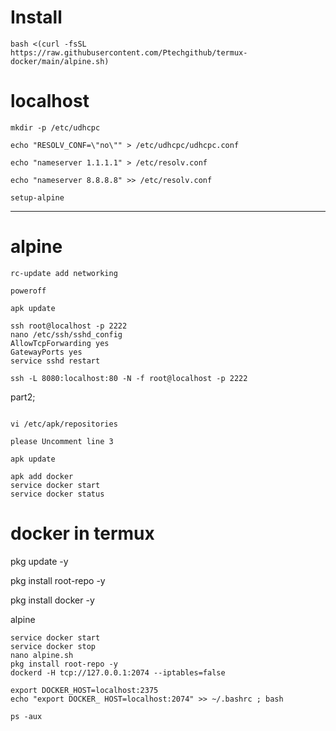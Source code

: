 # Install 

```
bash <(curl -fsSL https://raw.githubusercontent.com/Ptechgithub/termux-docker/main/alpine.sh)
```

# localhost

``
mkdir -p /etc/udhcpc
``

``
echo "RESOLV_CONF=\"no\"" > /etc/udhcpc/udhcpc.conf
``

``
echo "nameserver 1.1.1.1" > /etc/resolv.conf
``

``
echo "nameserver 8.8.8.8" >> /etc/resolv.conf
``

``
 setup-alpine 
``

---------------------------------
# alpine

``
rc-update add networking
``

``
poweroff
``

``
apk update
``

```
ssh root@localhost -p 2222
nano /etc/ssh/sshd_config 
AllowTcpForwarding yes
GatewayPorts yes
service sshd restart

ssh -L 8080:localhost:80 -N -f root@localhost -p 2222

```

part2;

```

vi /etc/apk/repositories

please Uncomment line 3

apk update

apk add docker
service docker start
service docker status

```

# docker in termux

pkg update -y

pkg install root-repo -y

pkg install docker -y

alpine
```
service docker start
service docker stop
nano alpine.sh
pkg install root-repo -y
dockerd -H tcp://127.0.0.1:2074 --iptables=false

export DOCKER_HOST=localhost:2375
echo "export DOCKER_ HOST=localhost:2074" >> ~/.bashrc ; bash

```

```
ps -aux



